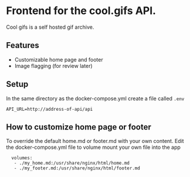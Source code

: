 # Frontend for the cool.gifs API.

Cool gifs is a self hosted gif archive.

## Features
* Customizable home page and footer
* Image flagging (for review later)

## Setup
In the same directory as the docker-compose.yml create a file called `.env`

```
API_URL=http://address-of-api/api
```

## How to customize home page or footer

To override the default home.md or footer.md with your own content. Edit the docker-compose.yml file
to volume mount your own file into the app

```
  volumes:
   - ./my_home.md:/usr/share/nginx/html/home.md
   - ./my_footer.md:/usr/share/nginx/html/footer.md
```
